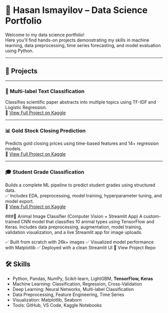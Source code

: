 # 🧠 Hasan Ismayilov – Data Science Portfolio

Welcome to my data science portfolio!  
Here you'll find hands-on projects demonstrating my skills in machine learning, data preprocessing, time series forecasting, and model evaluation using Python.

---

## 📂 Projects

---

### 🧠 Multi-label Text Classification  
Classifies scientific paper abstracts into multiple topics using TF-IDF and Logistic Regression.  
📘 [View Full Project on Kaggle](https://www.kaggle.com/code/gnkanalytics/multi-output-classification-text-precessing-sci)

---

### 📊 Gold Stock Closing Prediction  
Predicts gold closing prices using time-based features and 14+ regression models.  
📘 [View Full Project on Kaggle](https://www.kaggle.com/code/gnkanalytics/gold-stock-closing-prediction)

---

### 🎓 Student Grade Classification  
Builds a complete ML pipeline to predict student grades using structured data.  
✅ Includes EDA, preprocessing, model training, hyperparameter tuning, and model export.  
📘 [View Full Project on Kaggle](https://www.kaggle.com/code/gnkanalytics/ml-students-grade-classification)

###🐾 Animal Image Classifier (Computer Vision + Streamlit App)
A custom-trained CNN model that classifies 10 animal types using TensorFlow and Keras.
Includes data preprocessing, augmentation, model training, validation visualization, and a live Streamlit app for image uploads.

✅ Built from scratch with 26k+ images
✅ Visualized model performance with Matplotlib
✅ Deployed with a clean Streamlit UI
📘 View Project Repo


## 🛠️ Skills

- Python, Pandas, NumPy, Scikit-learn, LightGBM, **TensorFlow, Keras**
- Machine Learning: Classification, Regression, Cross-Validation
- Deep Learning: Neural Networks, Multi-label Classification
- Data Preprocessing, Feature Engineering, Time Series
- Visualization: Matplotlib, Seaborn
- Tools: GitHub, VS Code, Kaggle Notebooks
